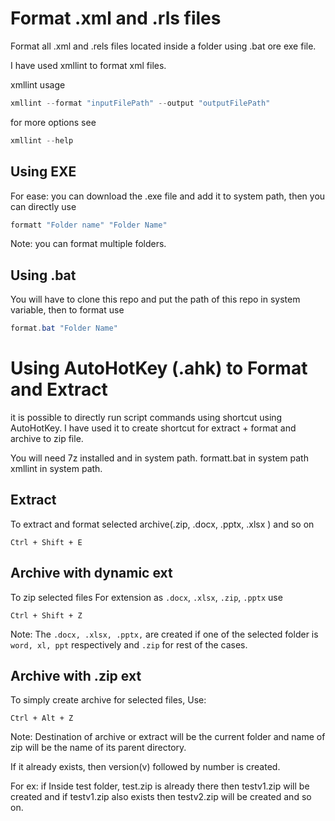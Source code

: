 # Format .xml and .rls files 

Format all .xml and .rels files located inside a folder using .bat ore exe file.

I have used xmllint to format xml files.

xmllint usage
```powershell
xmllint --format "inputFilePath" --output "outputFilePath"
```
for more options see 
```powershell
xmllint --help
```
## Using EXE

For ease: you can download the .exe file and add it to system path, then you can directly use 
```powershell
formatt "Folder name" "Folder Name"
```
Note: you can format multiple folders.

## Using .bat

You will have to clone this repo and put the path of this repo in system variable, then to format use

```powershell
format.bat "Folder Name"
```

# Using AutoHotKey (.ahk) to Format and Extract

it is possible to directly run script commands using shortcut using AutoHotKey. I have used it to create shortcut for extract + format and archive to zip file.

You will need 7z installed and in system path.
formatt.bat in system path
xmllint in system path.

## Extract
To extract and format selected archive(.zip, .docx, .pptx, .xlsx ) and so on
```shortcut
Ctrl + Shift + E
```

## Archive with dynamic ext
To zip selected files
For extension as `.docx`, `.xlsx`, `.zip`, `.pptx` use 
```
Ctrl + Shift + Z
```
Note: The `.docx, .xlsx, .pptx,` are created if one of the selected folder is `word, xl, ppt` respectively and `.zip` for rest of the cases.

## Archive with .zip ext
To simply create archive for selected files,
Use:
```
Ctrl + Alt + Z
```

Note: Destination of archive or extract will be the current folder and name of zip will be the name of its parent directory.

If it already exists, then version(v) followed by number is created.

For ex: if Inside test folder, test.zip is already there then testv1.zip will be created and if testv1.zip also exists then testv2.zip will be created and so on.
